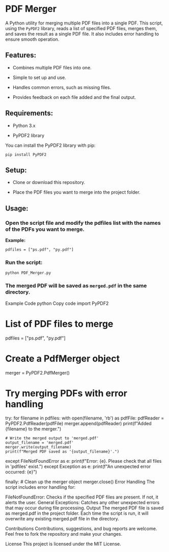 # PDF Merger

A Python utility for merging multiple PDF files into a single PDF. This script, using the `PyPDF2` library, reads a list of specified PDF files, merges them, and saves the result as a single PDF file. It also includes error handling to ensure smooth operation.

## Features:

- Combines multiple PDF files into one.

- Simple to set up and use.
  
- Handles common errors, such as missing files.

- Provides feedback on each file added and the final output.

## Requirements:

- Python 3.x

- PyPDF2 library

You can install the PyPDF2 library with pip:

    pip install PyPDF2

## Setup:

- Clone or download this repository.
  
- Place the PDF files you want to merge into the project folder.
  
## Usage:

### Open the script file and modify the pdfiles list with the names of the PDFs you want to merge.

**Example:**

    pdfiles = ["ps.pdf", "py.pdf"]

### Run the script:

    python PDF_Merger.py

### The merged PDF will be saved as `merged.pdf` in the same directory.
Example Code
python
Copy code
import PyPDF2

# List of PDF files to merge
pdfiles = ["ps.pdf", "py.pdf"]

# Create a PdfMerger object
merger = PyPDF2.PdfMerger()

# Try merging PDFs with error handling
try:
    for filename in pdfiles:
        with open(filename, 'rb') as pdfFile:
            pdfReader = PyPDF2.PdfReader(pdfFile)
            merger.append(pdfReader)
            print(f"Added {filename} to the merger.")
    
    # Write the merged output to 'merged.pdf'
    output_filename = 'merged.pdf'
    merger.write(output_filename)
    print(f"Merged PDF saved as '{output_filename}'.")

except FileNotFoundError as e:
    print(f"Error: {e}. Please check that all files in 'pdfiles' exist.")
except Exception as e:
    print(f"An unexpected error occurred: {e}")

finally:
    # Clean up the merger object
    merger.close()
Error Handling
The script includes error handling for:

FileNotFoundError: Checks if the specified PDF files are present. If not, it alerts the user.
General Exceptions: Catches any other unexpected errors that may occur during file processing.
Output
The merged PDF file is saved as merged.pdf in the project folder. Each time the script is run, it will overwrite any existing merged.pdf file in the directory.

Contributions
Contributions, suggestions, and bug reports are welcome. Feel free to fork the repository and make your changes.

License
This project is licensed under the MIT License.
